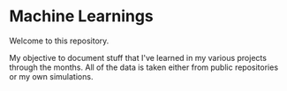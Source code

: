 # Machine Learnings

Welcome to this repository.

My objective to document stuff that I've learned in my various projects through the months. All of the data is taken either from public repositories or my own simulations. 
